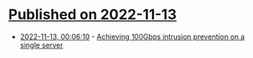# [Published on 2022-11-13](index.md)

* [2022-11-13, 00:06:10](https://news.ycombinator.com/item?id=33578550) - [Achieving 100Gbps intrusion prevention on a single server](https://blog.acolyer.org/2020/11/16/pigasus/)
